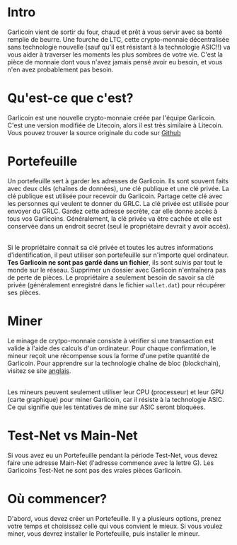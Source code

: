 # Intro
Garlicoin vient de sortir du four, chaud et prêt à vous servir avec sa bonté remplie de beurre.
Une fourche de LTC, cette crypto-monnaie décentralisée sans technologie nouvelle (sauf qu'il est résistant à la technologie ASIC!!) va vous aider à traverser les moments les plus sombres de votre vie.
C'est la pièce de monnaie dont vous n'avez jamais pensé avoir eu besoin, et vous n'en avez probablement pas besoin.
# Qu'est-ce que c'est?
Garlicoin est une nouvelle crypto-monnaie créée par l'équipe Garlicoin.
C'est une version modifiée de Litecoin, alors il est très similaire à Litecoin.
Vous pouvez trouver la source originale du code sur [Github](https://github.com/GarlicoinOrg/Garlicoin)  

# Portefeuille
Un portefeuille sert à garder les adresses de Garlicoin. Ils sont souvent faits avec deux clés (chaînes de données), une clé publique et une clé privée. La clé publique est utilisée pour recevoir du Garlicoin. Partage cette clé avec les personnes qui veulent te donner du GRLC. La clé privée est utilisée pour envoyer du GRLC. Gardez cette adresse secrète, car elle donne accès à tous vos Garlicoins. Généralement, la clé privée va être cachée et elle est conservée dans un endroit secret (seul le propriétaire devrait y avoir accès).  
<br>

Si le propriétaire connait sa clé privée et toutes les autres informations d'identification, il peut utiliser son portefeuille sur n'importe quel ordinateur.
**Tes Garlicoin ne sont pas gardé dans un fichier**, ils sont suivis par tout le monde sur le réseau. Supprimer un dossier avec Garlicoin n'entraînera pas de perte de pièces. Le propriétaire a seulement besoin de savoir sa clé privée (généralement enregistré dans le fichier `wallet.dat`) pour récupérer ses pièces.

# Miner
Le minage de crytpo-monnaie consiste à vérifier si une transaction est valide à l'aide des calculs d'un ordinateur. Pour chaque confirmation, le mineur reçoit une récompense sous la forme d'une petite quantité de Garlicoin.
Pour apprendre sur la technologie chaîne de bloc (blockchain), visitez se site [anglais](https://www.youtube.com/watch?v=bBC-nXj3Ng4).  
<br>

Les mineurs peuvent seulement utiliser leur CPU (processeur) et leur GPU (carte graphique) pour miner Garlicoin, car il résiste à la technologie ASIC. Ce qui signifie que les tentatives de mine sur ASIC seront bloquées.

# Test-Net vs Main-Net
Si vous avez eu un Portefeuille pendant la période Test-Net, vous devez faire une adresse Main-Net (l'adresse commence avec la lettre G). Les Garlicoins Test-Net ne sont pas des vraies pièces Garlicoin.
<br>

# Où commencer?
D'abord, vous devez créer un Portefeuille. Il y a plusieurs options, prenez votre temps et choisissez celle qui vous convient le mieux. Si vous voulez miner, vous devrez installer le Portefeuille, puis installer le mineur.
